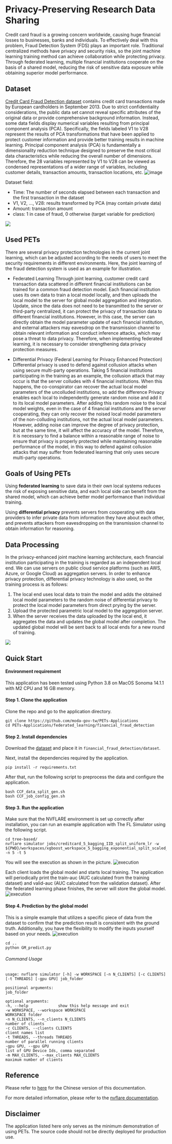 
# Privacy-Preserving Research Data Sharing

Credit card fraud is a growing concern worldwide, causing huge financial losses to businesses, banks and individuals. To effectively deal with this problem, Fraud Detection System (FDS) plays an important role. Traditional centralized methods have privacy and security risks, so the joint machine learning training method can achieve collaboration while protecting privacy. Through federated learning, multiple financial institutions cooperate on the basis of a shared model, reducing the risk of sensitive data exposure while obtaining superior model performance.

## Dataset

[Credit Card Fraud Detection dataset](https://www.kaggle.com/datasets/mlg-ulb/creditcardfraud)
contains credit card transactions made by European cardholders in September 2013. Due to strict confidentiality considerations, the public data set cannot reveal specific attributes of the original data or provide comprehensive background information. Instead, some data fields display numerical variables resulting from principal component analysis (PCA). Specifically, the fields labeled V1 to V28 represent the results of PCA transformations that have been applied to protect customer information and provide better training results in machine learning.
Principal component analysis (PCA) is fundamentally a dimensionality reduction technique designed to preserve the most critical data characteristics while reducing the overall number of dimensions. Therefore, the 28 variables represented by V1 to V28 can be viewed as condensed representations of a wider range of variables, including customer details, transaction amounts, transaction locations, etc.
![image](https://github.com/Hector151/PETs-Applications/assets/79897975/ab85a2a6-96b8-478f-a304-90d8907dd193)


Dataset field:
- Time: The number of seconds elapsed between each transaction and the first transaction in the dataset
- V1, V2, …, V28: results transformed by PCA (may contain private data)
- Amount: transaction amount
- class: 1 in case of fraud, 0 otherwise (target variable for prediction)

![](https://hackmd.io/_uploads/rkfjVI0a2.jpg)


## Used PETs

There are several privacy protection technologies in the current joint learning, which can be adjusted according to the needs of users to meet the security requirements in different environments. Here, the joint learning of the fraud detection system is used as an example for illustration.

* Federated Learning
Through joint learning, customer credit card transaction data scattered in different financial institutions can be trained for a common fraud detection model. Each financial institution uses its own data to train a local model locally, and then uploads the local model to the server for global model aggregation and integration. Update, since the data does not need to be transmitted to the server or third-party centralized, it can protect the privacy of transaction data to different financial institutions.
However, in this case, the server can directly obtain the model parameter update of each financial institution, and external attackers may eavesdrop on the transmission channel to obtain relevant information and conduct inference attacks, which may pose a threat to data privacy. Therefore, when implementing federated learning, it is necessary to consider strengthening data privacy protection measures.

* Differential Privacy (Federal Learning for Privacy Enhanced Protection)
Differential privacy is used to defend against collusion attacks when using secure multi-party operations. Taking 5 financial institutions participating in the training as an example, the collusion attack that may occur is that the server colludes with 4 financial institutions. When this happens, the co-conspirator can recover the actual local model parameters of the uncolluded institutions, so add the difference Privacy enables each local to independently generate random noise and add it to its local model parameters. After adding this random noise to the local model weights, even in the case of 4 financial institutions and the server cooperating, they can only recover the noised local model parameters of the non-colluding institutions, not the actual local model parameters.
However, adding noise can improve the degree of privacy protection, but at the same time, it will affect the accuracy of the model. Therefore, it is necessary to find a balance within a reasonable range of noise to ensure that privacy is properly protected while maintaining reasonable performance of the model, in this way to defend against collusion attacks that may suffer from federated learning that only uses secure multi-party operations.

## Goals of Using PETs

Using **federated learning** to save data in their own local systems reduces the risk of exposing sensitive data, and each local side can benefit from the shared model, which can achieve better model performance than individual training. 

Using **differential privacy** prevents servers from cooperating with data providers to infer private data from information they have about each other, and prevents attackers from eavesdropping on the transmission channel to obtain information for reasoning.

## Data Processing

In the privacy-enhanced joint machine learning architecture, each financial institution participating in the training is regarded as an independent local end. We can use servers on public cloud service platforms (such as AWS, Azure, or Google Cloud) as aggregation servers. In order to enhance privacy protection, differential privacy technology is also used, so the training process is as follows:
1.	The local end uses local data to train the model and adds the obtained local model parameters to the random noise of differential privacy to protect the local model parameters from direct prying by the server.
2.	Upload the protected parametric local model to the aggregation server.
3.	When the server receives the data uploaded by the local end, it aggregates the data and updates the global model after completion. The updated global model will be sent back to all local ends for a new round of training.

![](https://hackmd.io/_uploads/HyTeH80T3.jpg)

## Quick Start

#### Environment requirement

This application has been tested using Python 3.8 on MacOS Sonoma 14.1.1 with M2 CPU and 16 GB memory.

#### Step 1. Clone the application

Clone the repo and go to the application directory.
```
git clone https://github.com/moda-gov-tw/PETs-Applications
cd PETs-Applications/federated_learning/financial_fraud_detection
```
#### Step 2. Install dependencies

Download the [dataset](https://www.kaggle.com/datasets/mlg-ulb/creditcardfraud/) and place it in `financial_fraud_detection/dataset`.

Next, install the dependencies required by the application.

```
pip install -r requirements.txt
```

After that, run the following script to preprocess the data and configure the application.
```
bash CCF_data_split_gen.sh
bash CCF_job_config_gen.sh
```

#### Step 3. Run the application

Make sure that the NVFLARE environment is set up correctly after installation, you can run an example application with The FL Simulator using the following script.

```
cd tree-based/
nvflare simulator jobs/creditcard_5_bagging_IID_split_uniform_lr -w ${PWD}/workspaces/xgboost_workspace_5_bagging_exponential_split_scaled_lr -n 5 -t 5
```

You will see the execution as shown in the picture.
![execution](./figures/execution.png)

Each client loads the global model and starts local training. The application will periodically print the train-auc (AUC calculated from the training dataset) and valid-auc (AUC calculated from the validation dataset).
After the federated learning phase finishes, the server will store the global model.
![execution](./figures/store_model.png)

#### Step 4. Prediction by the global model

This is a simple example that utilizes a specific piece of data from the dataset to confirm that the prediction result is consistent with the ground truth. Additionally, you have the flexibility to modify the inputs yourself based on your needs.
![execution](./figures/GM_predict.png)

```
cd ..
python GM_predict.py
```

###### Command Usage
```
usage: nvflare simulator [-h] -w WORKSPACE [-n N_CLIENTS] [-c CLIENTS] [-t THREADS] [-gpu GPU] job_folder

positional arguments:
job_folder

optional arguments:
-h, --help             show this help message and exit
-w WORKSPACE, --workspace WORKSPACE
WORKSPACE folder
-n N_CLIENTS, --n_clients N_CLIENTS
number of clients
-c CLIENTS, --clients CLIENTS
client names list
-t THREADS, --threads THREADS
number of parallel running clients
-gpu GPU, --gpu GPU
list of GPU Device Ids, comma separated
-m MAX_CLIENTS, --max_clients MAX_CLIENTS
maximum number of clients
```

## Reference
Please refer to [here](https://hackmd.io/@petworks/S1mOhh90n) for the Chinese version of this documentation. 

For more detailed information, please refer to the [nvflare documentation](https://nvflare.readthedocs.io/en/main/index.html).

## Disclaimer
The application listed here only serves as the minimum demonstration of using PETs. The source code should not be directly deployed for production use.
